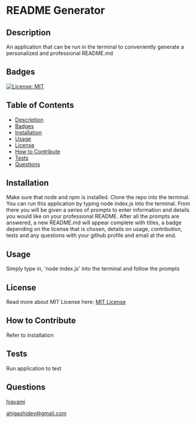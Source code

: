 
# README Generator
## Description
An application that can be run in the terminal to conveniently generate a personalized and professional README.md
## Badges
[![License: MIT](https://img.shields.io/badge/License-MIT-yellow.svg)](https://opensource.org/licenses/MIT)
## Table of Contents
* [Description](#description)
* [Badges](#badges)
* [Installation](#installation)
* [Usage](#usage)
* [License](#license)
* [How to Contribute](#how-to-contribute)
* [Tests](#tests)
* [Questions](#questions)
## Installation
Make sure that node and npm is installed. Clone the repo into the terminal. You can run this application by typing node index.js into the terminal. From there you will be given a series of prompts to enter information and details you would like on your professional README. After all the prompts are answered, a new README.md will appear complete with titles, a badge depending on the license that is chosen, details on usage, contribution, tests and any questions with your github profile and email at the end.
## Usage
Simply type in, 'node index.js' into the terminal and follow the prompts
## License
Read more about MIT License here: [MIT License](https://opensource.org/licenses/MIT)
## How to Contribute
Refer to installation
## Tests
Run application to test
## Questions
[hiayami](https://github.com/hiayami)

[ahigashidev@gmail.com](mailto:ahigashidev@gmail.com)
